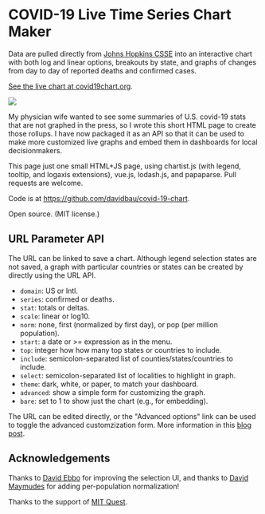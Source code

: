 COVID-19 Live Time Series Chart Maker
=====================================

Data are pulled directly from
<a href="https://github.com/CSSEGISandData/COVID-19">Johns Hopkins CSSE</a>
into an interactive chart with both log and linear options,
breakouts by state, and graphs of changes from day to day of
reported deaths and confirmed cases.

<a href="https://covid19chart.org">See the live chart at
covid19chart.org</a>.

<img src="http://covid19chart.org/image/covid19chart_site_image.png">

My physician wife wanted to see some summaries of U.S. covid-19
stats that are not graphed in the press, so I wrote this short HTML
page to create those rollups.  I have now packaged it as an API
so that it can be used to make more customized live graphs and
embed them in dashboards for local decisionmakers.

This page just one small HTML+JS page, using chartist.js
(with legend, tooltip, and logaxis extensions), vue.js, lodash.js,
and papaparse.  Pull requests are welcome.

Code is at <a href="https://github.com/davidbau/covid-19-chart">
https://github.com/davidbau/covid-19-chart</a>.

Open source. (MIT license.)

URL Parameter API
-----------------

The URL can be linked to save a chart.  Although legend selection states
are not saved, a graph with particular countries or states can be
created by directly using the URL API.

* `domain`: US or Intl.
* `series`: confirmed or deaths.
* `stat`: totals or deltas.
* `scale`: linear or log10.
* `norm`: none, first (normalized by first day), or pop (per million population).
* `start`: a date or >= expression as in the menu.
* `top`: integer how how many top states or countries to include.
* `include`: semicolon-separated list of counties/states/countries to include.
* `select`: semicolon-separated list of localities to highlight in graph.
* `theme`: dark, white, or paper, to match your dashboard.
* `advanced`: show a simple form for customizing the graph.
* `bare`: set to 1 to show just the chart (e.g., for embedding).

The URL can be edited directly, or the "Advanced options" link can be
used to toggle the advanced customzization form.   More information in
this <a href="http://davidbau.com/archives/2020/03/25/covid19_chart_api.html">blog post</a>.

Acknowledgements
----------------
Thanks to <a href="http://blog.davidebbo.com/about/">David Ebbo</a> for improving the selection UI, and thanks to <a href="https://www.nytimes.com/2020/02/22/crosswords/daily-puzzle-2020-02-23.html">David Maymudes</a> for adding per-population normalization!

Thanks to the support of <a href="https://quest.mit.edu/">MIT Quest</a>.
